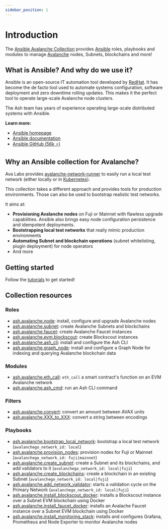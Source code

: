 ```yaml
---
sidebar_position: 1
---
```


# Introduction

The [Ansible Avalanche Collection](https://github.com/AshAvalanche/ansible-avalanche-collection) provides [Ansible](https://www.ansible.com) roles, playbooks and modules to manage [Avalanche](https://docs.avax.network) nodes, Subnets, blockchains and more!

## What is Ansible? And why do we use it?

Ansible is an open-source IT automation tool developed by [RedHat](https://www.redhat.com). It has become the de facto tool used to automate systems configuration, software deployment and zero downtime rolling updates. This makes it the perfect tool to operate large-scale Avalanche node clusters.

The Ash team has years of experience operating large-scale distributed systems with Ansible.

**Learn more:**

- [Ansible homepage](https://www.ansible.com/)
- [Ansible documentation](https://docs.ansible.com/ansible/latest/index.html)
- [Ansible GitHub (56k :star:)](https://github.com/ansible/ansible)

## Why an Ansible collection for Avalanche?

Ava Labs provides [avalanche-network-runner](https://github.com/ava-labs/avalanche-network-runner) to easily run a local test network (either locally or in [Kubernetes](https://kubernetes.io)).

This collection takes a different approach and provides tools for production environments. Those can also be used to bootstrap realistic test networks.

It aims at:

- **Provisioning Avalanche nodes** on Fuji or Mainnet with flawless upgrade capabilities. Ansible also brings easy node configuration persistence and idempotent deployments.
- **Bootstrapping local test networks** that really mimic production environments
- **Automating Subnet and blockchain operations** (subnet whitelisting, plugin deployment) for node operators
- And more

## Getting started

Follow the [tutorials](/docs/toolkit/ansible-avalanche-collection/tutorials/local-test-network) to get started!

## Collection resources

### Roles

- [ash.avalanche.node](/docs/toolkit/ansible-avalanche-collection/reference/roles/avalanche-node): install, configure and upgrade Avalanche nodes
- [ash.avalanche.subnet](/docs/toolkit/ansible-avalanche-collection/reference/roles/avalanche-subnet): create Avalanche Subnets and blockchains
- [ash.avalanche.faucet](/docs/toolkit/ansible-avalanche-collection/reference/roles/avalanche-faucet): create Avalanche Faucet instances
- [ash.avalanche.evm.blockscout](/docs/toolkit/ansible-avalanche-collection/reference/roles/avalanche-evm-blockscout): create Blockscout instances
- [ash.avalanche.ash_cli](/docs/toolkit/ansible-avalanche-collection/reference/roles/avalanche-ash-cli): install and configure the Ash CLI
- [ash.avalanche.graph_node](/docs/toolkit/ansible-avalanche-collection/reference/roles/avalanche-graph-node): install and configure a Graph Node for indexing and querying Avalanche blockchain data

### Modules

- [ash.avalanche.eth_call](/docs/toolkit/ansible-avalanche-collection/reference/modules/eth_call): `eth_call` a smart contract's function on an EVM Avalanche network
- [ash.avalanche.ash_cmd](/docs/toolkit/ansible-avalanche-collection/reference/modules/ash_cmd): run an Ash CLI command

### Filters

- [ash.avalanche.convert](/docs/toolkit/ansible-avalanche-collection/reference/filters/convert): convert an amount between AVAX units
- [ash.avalanche.XXX_to_XXX](/docs/toolkit/ansible-avalanche-collection/reference/filters/xxx_to_xxx): convert a string between encodings

### Playbooks

- [ash.avalanche.bootstrap_local_network](https://github.com/AshAvalanche/ansible-avalanche-collection/blob/main/playbooks/bootstrap_local_network.yml): bootstrap a local test network (`avalanchego_network_id: local`)
- [ash.avalanche.provision_nodes](https://github.com/AshAvalanche/ansible-avalanche-collection/blob/main/playbooks/provision_nodes.yml): provision nodes for Fuji or Mainnet (`avalanchego_network_id: fuji|mainnet`)
- [ash.avalanche.create_subnet](https://github.com/AshAvalanche/ansible-avalanche-collection/blob/main/playbooks/create_subnet.yml): create a Subnet and its blockchains, and add validators to it (`avalanchego_network_id: local|fuji`)
- [ash.avalanche.create_blockchains](https://github.com/AshAvalanche/ansible-avalanche-collection/blob/main/playbooks/create_local_blockchains.yml): create a blockchain in an existing Subnet (`avalanchego_network_id: local|fuji`)
- [ash.avalanche.add_network_validator](https://github.com/AshAvalanche/ansible-avalanche-collection/blob/main/playbooks/add_validator.yml): starts a validation cycle on the Primary Network (`avalanchego_network_id: local|fuji`)
- [ash.avalanche.install_blockscout_docker](https://github.com/AshAvalanche/ansible-avalanche-collection/blob/main/playbooks/install_blockscout_docker.yml): installs a Blockscout instance over a Subnet EVM blockchain using Docker
- [ash.avalanche.install_faucet_docker](https://github.com/AshAvalanche/ansible-avalanche-collection/blob/main/playbooks/install_faucet_docker.yml): installs an Avalache Faucet instance over a Subnet EVM blockchain using Docker
- [ash.avalanche.install_monitoring_stack](https://github.com/AshAvalanche/ansible-avalanche-collection/blob/main/playbooks/install_monitoring_stack.yml): installs and configures Grafana, Prometheus and Node Exporter to monitor Avalanche nodes

